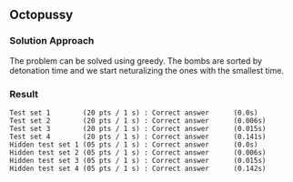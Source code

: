 ## Octopussy

### Solution Approach

The problem can be solved using greedy. The bombs are sorted by detonation time and we start neturalizing the ones with the smallest time.


### Result

```
Test set 1        (20 pts / 1 s) : Correct answer      (0.0s)
Test set 2        (20 pts / 1 s) : Correct answer      (0.006s)
Test set 3        (20 pts / 1 s) : Correct answer      (0.015s)
Test set 4        (20 pts / 1 s) : Correct answer      (0.141s)
Hidden test set 1 (05 pts / 1 s) : Correct answer      (0.0s)
Hidden test set 2 (05 pts / 1 s) : Correct answer      (0.006s)
Hidden test set 3 (05 pts / 1 s) : Correct answer      (0.015s)
Hidden test set 4 (05 pts / 1 s) : Correct answer      (0.142s)
```